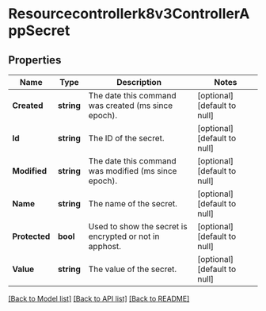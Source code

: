 # Resourcecontrollerk8v3ControllerAppSecret

## Properties
Name | Type | Description | Notes
------------ | ------------- | ------------- | -------------
**Created** | **string** | The date this command was created (ms since epoch). | [optional] [default to null]
**Id** | **string** | The ID of the secret. | [optional] [default to null]
**Modified** | **string** | The date this command was modified (ms since epoch). | [optional] [default to null]
**Name** | **string** | The name of the secret. | [optional] [default to null]
**Protected** | **bool** | Used to show the secret is encrypted or not in apphost. | [optional] [default to null]
**Value** | **string** | The value of the secret. | [optional] [default to null]

[[Back to Model list]](../README.md#documentation-for-models) [[Back to API list]](../README.md#documentation-for-api-endpoints) [[Back to README]](../README.md)


